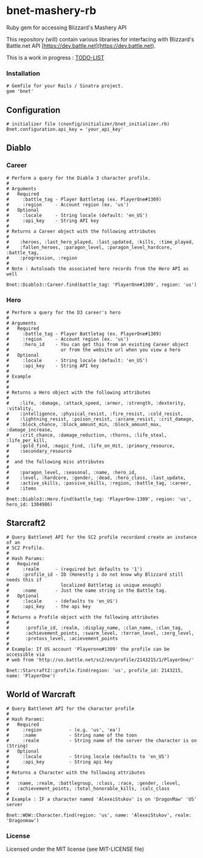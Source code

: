 bnet-mashery-rb
===============

Ruby gem for accessing Blizzard's Mashery API

This repository (will) contain various libraries for interfacing with Blizzard's Battle.net API [https://dev.battle.net](https://dev.battle.net).

This is a work in progress : [TODO-LIST](https://github.com/keikun17/bnet-mashery-rb/blob/master/TODO.md)

### Installation

    # Gemfile for your Rails / Sinatra project.
    gem 'bnet'

## Configuration

    # initializer file (cnonfig/initializer/bnet_initializer.rb)
    Bnet.configuration.api_key = 'your_api_key'

## Diablo

### Career

    # Perform a query for the Diablo 3 character profile.
    #
    # Arguments
    #   Required
    #     :battle_tag - Player Battletag (ex. PlayerOne#1309)
    #     :region     - Account region (ex. 'us')
    #   Optional
    #     :locale     - String locale (default: 'en_US')
    #     :api_key    - String API key
    #
    # Returns a Career object with the following attributes
    #
    #    :heroes, :last_hero_played, :last_updated, :kills, :time_played,
    #    :fallen_heroes, :paragon_level, :paragon_level_hardcore, :battle_tag,
    #    :progression, :region
    #
    # Note : Autoloads the associated hero records from the Hero API as well

    Bnet::Diablo3::Career.find(battle_tag: 'PlayerOne#1309', region: 'us')

### Hero

    # Perform a query for the D3 career's hero
    #
    # Arguments
    #   Required
    #     :battle_tag - Player Battletag (ex. PlayerOne#1309)
    #     :region     - Account region (ex. 'us')
    #     :hero_id    - You can get this from an existing Career object
    #                   or from the website url when you view a hero
    #   Optional
    #     :locale     - String locale (default: 'en_US')
    #     :api_key    - String API key
    #
    # Example
    #
    #
    # Returns a Hero object with the following attributes
    #
    #    :life, :damage, :attack_speed, :armor, :strength, :dexterity, :vitality,
    #    :intelligence, :physical_resist, :fire_resist, :cold_resist,
    #    :lightning_resist, :poison_resist, :arcane_resist, :crit_damage,
    #    :block_chance, :block_amount_min, :block_amount_max, :damage_increase,
    #    :crit_chance, :damage_reduction, :thorns, :life_steal, :life_per_kill,
    #    :gold_find, :magic_find, :life_on_Hit, :primary_resource,
    #    :secondary_resource
    #
    #  and the following misc attributes
    #
    #    :paragon_level, :seasonal, :name, :hero_id,
    #    :level, :hardcore, :gender, :dead, :hero_class, :last_update,
    #    :active_skills, :passive_skills, :region, :battle_tag, :career,
    #    :items

    Bnet::Diablo3::Hero.find(battle_tag: 'PlayerOne-1309', region: 'us', hero_id: 1304986)

## Starcraft2

    # Query Battlenet API for the SC2 profile recordand create an instance of an
    # SC2 Profile.
    #
    # Hash Params:
    #   Required
    #     :realm      - (required but defaults to '1')
    #     :profile_id - ID (Honestly i do not know why Blizzard still needs this if
    #                   localized Battletag is unique enough)
    #     :name       - Just the name string in the Battle tag.
    #   Optional
    #     :locale     - (defaults to 'en_US')
    #     :api_key    - the api key
    #
    # Returns a Profile object with the following attributes
    #
    #      :profile_id, :realm, :display_name, :clan_name, :clan_tag,
    #      :achievement_points, :swarm_level, :terran_level, :zerg_level,
    #      :protoss_level, :acievement_points
    #
    # Example: If US account 'Playerone#1309' the profile can be accessible via
    # web from 'http://us.battle.net/sc2/en/profile/2143215/1/PlayerOne/'

    Bnet::Starcraft2::profile.find(region: 'us', profile_id: 2143215, name: 'PlayerOne')

## World of Warcraft

    # Query Battlenet API for the character profile
    #
    # Hash Params:
    #   Required
    #     :region          - (e.g. 'us', 'ea')
    #     :name            - String name of the toon
    #     :realm           - String name of the server the character is on (String)
    #   Optional
    #     :locale          - String locale (defaults to 'en_US')
    #     :api_key         - String api key
    #
    # Returns a Character with the following attributes
    #
    #   :name, :realm, :battlegroup, :class, :race, :gender, :level,
    #   :achievement_points, :total_honorable_kills, :calc_class
    #
    # Example : IF a character named 'AlexeiStukov' is on 'DragonMaw' 'US' server

    Bnet::WOW::Character.find(region: 'us', name: 'AlexeiStukov', realm: 'Dragonmaw')

### License


Licensed under the MIT license (see MIT-LICENSE file)

